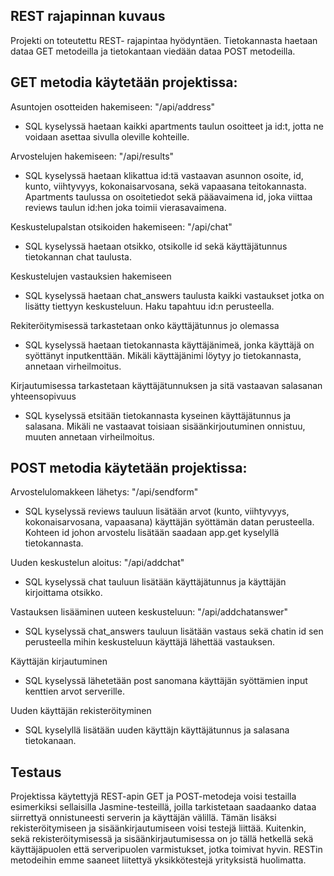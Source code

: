 REST rajapinnan kuvaus
-

Projekti on toteutettu REST- rajapintaa hyödyntäen. Tietokannasta haetaan dataa GET metodeilla ja tietokantaan viedään dataa POST metodeilla.

GET metodia käytetään projektissa:
-
Asuntojen osotteiden hakemiseen: "/api/address"
* SQL kyselyssä haetaan kaikki apartments taulun osoitteet ja id:t, jotta ne voidaan asettaa sivulla oleville kohteille.

Arvostelujen hakemiseen: "/api/results"
* SQL kyselyssä haetaan klikattua id:tä vastaavan asunnon osoite, id, kunto, viihtyvyys, kokonaisarvosana, sekä vapaasana teitokannasta. Apartments taulussa on osoitetiedot sekä pääavaimena id, joka viittaa reviews taulun id:hen joka toimii vierasavaimena. 

Keskustelupalstan otsikoiden hakemiseen: "/api/chat"
* SQL kyselyssä haetaan otsikko, otsikolle id sekä käyttäjätunnus tietokannan chat taulusta.

Keskustelujen vastauksien hakemiseen
* SQL kyselyssä haetaan chat_answers taulusta kaikki vastaukset jotka on lisätty tiettyyn keskusteluun. Haku tapahtuu id:n perusteella.

Rekiteröitymisessä tarkastetaan onko käyttäjätunnus jo olemassa
* SQL kyselyssä haetaan tietokannasta käyttäjänimeä, jonka käyttäjä on syöttänyt inputkenttään. Mikäli käyttäjänimi löytyy jo tietokannasta, annetaan virheilmoitus.

Kirjautumisessa tarkastetaan käyttäjätunnuksen ja sitä vastaavan salasanan yhteensopivuus
* SQL kyselyssä etsitään tietokannasta kyseinen käyttäjätunnus ja salasana. Mikäli ne vastaavat toisiaan sisäänkirjoutuminen onnistuu, muuten annetaan virheilmoitus.


POST metodia käytetään projektissa:
-
Arvostelulomakkeen lähetys: "/api/sendform"
* SQL kyselyssä reviews tauluun lisätään arvot (kunto, viihtyvyys, kokonaisarvosana, vapaasana) käyttäjän syöttämän datan perusteella. Kohteen id johon arvostelu lisätään saadaan app.get kyselyllä tietokannasta.

Uuden keskustelun aloitus: "/api/addchat"
* SQL kyselyssä chat tauluun lisätään käyttäjätunnus ja käyttäjän kirjoittama otsikko.

Vastauksen lisääminen uuteen keskusteluun: "/api/addchatanswer"
* SQL kyselyssä chat_answers tauluun lisätään vastaus sekä chatin id sen perusteella mihin keskusteluun käyttäjä lähettää vastauksen. 

Käyttäjän kirjautuminen
* SQL kyselyssä lähetetään post sanomana käyttäjän syöttämien input kenttien arvot serverille.

Uuden käyttäjän rekisteröityminen
* SQL kyselyllä lisätään uuden käyttäjn käyttäjätunnus ja salasana tietokanaan.


Testaus
-
Projektissa käytettyjä REST-apin GET ja POST-metodeja voisi testailla esimerkiksi sellaisilla
Jasmine-testeillä, joilla tarkistetaan saadaanko dataa siirrettyä onnistuneesti serverin
ja käyttäjän välillä. Tämän lisäksi rekisteröitymiseen ja sisäänkirjautumiseen voisi
testejä liittää. Kuitenkin, sekä rekisteröitymisessä ja sisäänkirjautumisessa on jo tällä
hetkellä sekä käyttäjäpuolen että serveripuolen varmistukset, jotka toimivat hyvin.
RESTin metodeihin emme saaneet liitettyä yksikkötestejä yrityksistä huolimatta.

